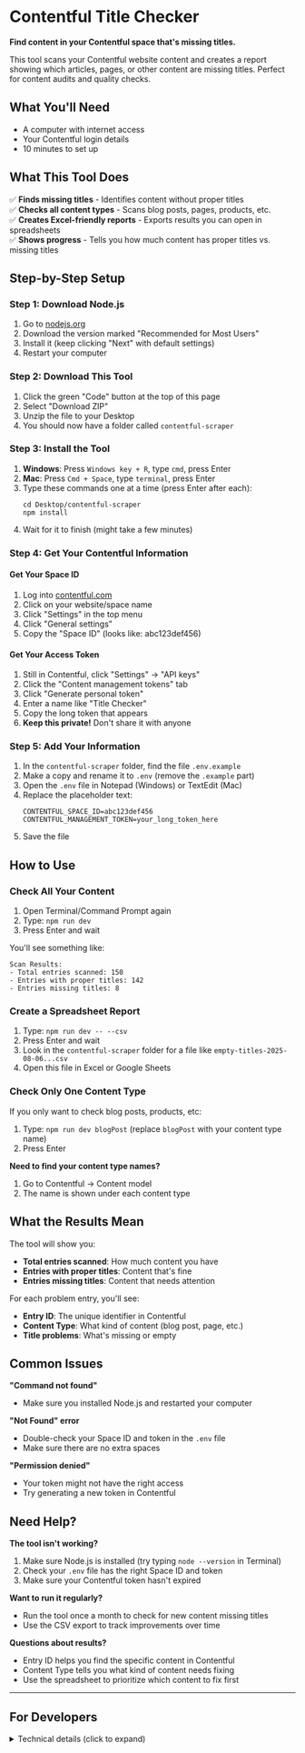 # Contentful Title Checker

**Find content in your Contentful space that's missing titles.**

This tool scans your Contentful website content and creates a report showing which articles, pages, or other content are missing titles. Perfect for content audits and quality checks.

## What You'll Need

- A computer with internet access
- Your Contentful login details
- 10 minutes to set up

## What This Tool Does

✅ **Finds missing titles** - Identifies content without proper titles  
✅ **Checks all content types** - Scans blog posts, pages, products, etc.  
✅ **Creates Excel-friendly reports** - Exports results you can open in spreadsheets  
✅ **Shows progress** - Tells you how much content has proper titles vs. missing titles

## Step-by-Step Setup

### Step 1: Download Node.js
1. Go to [nodejs.org](https://nodejs.org)
2. Download the version marked "Recommended for Most Users"  
3. Install it (keep clicking "Next" with default settings)
4. Restart your computer

### Step 2: Download This Tool
1. Click the green "Code" button at the top of this page
2. Select "Download ZIP"
3. Unzip the file to your Desktop
4. You should now have a folder called `contentful-scraper`

### Step 3: Install the Tool
1. **Windows**: Press `Windows key + R`, type `cmd`, press Enter
2. **Mac**: Press `Cmd + Space`, type `terminal`, press Enter
3. Type these commands one at a time (press Enter after each):
   ```
   cd Desktop/contentful-scraper
   npm install
   ```
4. Wait for it to finish (might take a few minutes)

### Step 4: Get Your Contentful Information

#### Get Your Space ID
1. Log into [contentful.com](https://contentful.com)
2. Click on your website/space name
3. Click "Settings" in the top menu
4. Click "General settings"
5. Copy the "Space ID" (looks like: abc123def456)

#### Get Your Access Token
1. Still in Contentful, click "Settings" → "API keys"
2. Click the "Content management tokens" tab
3. Click "Generate personal token"
4. Enter a name like "Title Checker"
5. Copy the long token that appears
6. **Keep this private!** Don't share it with anyone

### Step 5: Add Your Information
1. In the `contentful-scraper` folder, find the file `.env.example`
2. Make a copy and rename it to `.env` (remove the `.example` part)
3. Open the `.env` file in Notepad (Windows) or TextEdit (Mac)
4. Replace the placeholder text:
   ```
   CONTENTFUL_SPACE_ID=abc123def456
   CONTENTFUL_MANAGEMENT_TOKEN=your_long_token_here
   ```
5. Save the file

## How to Use

### Check All Your Content
1. Open Terminal/Command Prompt again
2. Type: `npm run dev`
3. Press Enter and wait

You'll see something like:
```
Scan Results:
- Total entries scanned: 150
- Entries with proper titles: 142
- Entries missing titles: 8
```

### Create a Spreadsheet Report
1. Type: `npm run dev -- --csv`
2. Press Enter and wait
3. Look in the `contentful-scraper` folder for a file like `empty-titles-2025-08-06...csv`
4. Open this file in Excel or Google Sheets

### Check Only One Content Type
If you only want to check blog posts, products, etc:
1. Type: `npm run dev blogPost` (replace `blogPost` with your content type name)
2. Press Enter

**Need to find your content type names?**
1. Go to Contentful → Content model
2. The name is shown under each content type

## What the Results Mean

The tool will show you:
- **Total entries scanned**: How much content you have
- **Entries with proper titles**: Content that's fine
- **Entries missing titles**: Content that needs attention

For each problem entry, you'll see:
- **Entry ID**: The unique identifier in Contentful
- **Content Type**: What kind of content (blog post, page, etc.)
- **Title problems**: What's missing or empty

## Common Issues

**"Command not found"**
- Make sure you installed Node.js and restarted your computer

**"Not Found" error**
- Double-check your Space ID and token in the `.env` file
- Make sure there are no extra spaces

**"Permission denied"**
- Your token might not have the right access
- Try generating a new token in Contentful

## Need Help?

**The tool isn't working?**
1. Make sure Node.js is installed (try typing `node --version` in Terminal)
2. Check your `.env` file has the right Space ID and token
3. Make sure your Contentful token hasn't expired

**Want to run it regularly?**
- Run the tool once a month to check for new content missing titles
- Use the CSV export to track improvements over time

**Questions about results?**
- Entry ID helps you find the specific content in Contentful
- Content Type tells you what kind of content needs fixing
- Use the spreadsheet to prioritize which content to fix first

---

## For Developers

<details>
<summary>Technical details (click to expand)</summary>

### Features
- Dual title detection (custom fields + display fields)  
- Localization support across all locales
- Content type filtering capabilities
- CSV export with clean data formatting
- Automatic pagination for large content spaces
- Rate limit compliance with Contentful API

### Alternative Commands
```bash
# Development mode (faster)
npm run dev

# Production mode (compiled)
npm start

# Specific content type
npm run dev blogPost

# Generate CSV report  
npm run dev -- --csv
```

### SmugMug Integration
Additional utility for SmugMug album metadata:
```bash
npm run smugmug <album-id-or-url>
```

</details>